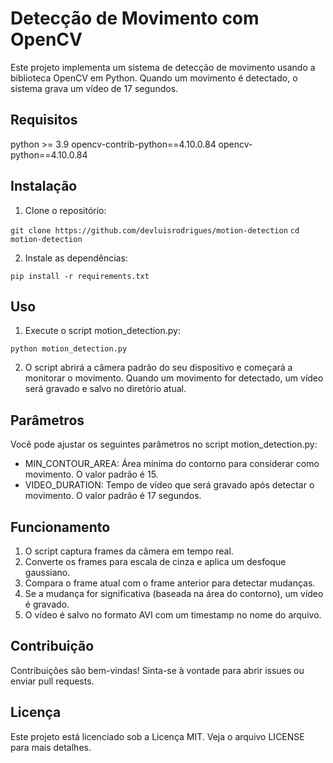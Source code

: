 # Detecção de Movimento com OpenCV

Este projeto implementa um sistema de detecção de movimento usando a biblioteca OpenCV em Python. Quando um movimento é detectado, o sistema grava um vídeo de 17 segundos.

## Requisitos

python >= 3.9
opencv-contrib-python==4.10.0.84
opencv-python==4.10.0.84

## Instalação

1. Clone o repositório:

```git clone https://github.com/devluisrodrigues/motion-detection```
```cd motion-detection```

2. Instale as dependências:

```pip install -r requirements.txt```

## Uso

1. Execute o script motion_detection.py:

```python motion_detection.py```

2. O script abrirá a câmera padrão do seu dispositivo e começará a monitorar o movimento. Quando um movimento for detectado, um vídeo será gravado e salvo no diretório atual.

## Parâmetros

Você pode ajustar os seguintes parâmetros no script motion_detection.py:

- MIN_CONTOUR_AREA: Área mínima do contorno para considerar como movimento. O valor padrão é 15.
- VIDEO_DURATION: Tempo de vídeo que será gravado após detectar o movimento. O valor padrão é 17 segundos.

## Funcionamento

1. O script captura frames da câmera em tempo real.
2. Converte os frames para escala de cinza e aplica um desfoque gaussiano.
3. Compara o frame atual com o frame anterior para detectar mudanças.
4. Se a mudança for significativa (baseada na área do contorno), um vídeo é gravado.
5. O vídeo é salvo no formato AVI com um timestamp no nome do arquivo.

## Contribuição

Contribuições são bem-vindas! Sinta-se à vontade para abrir issues ou enviar pull requests.

## Licença

Este projeto está licenciado sob a Licença MIT. Veja o arquivo LICENSE para mais detalhes.
